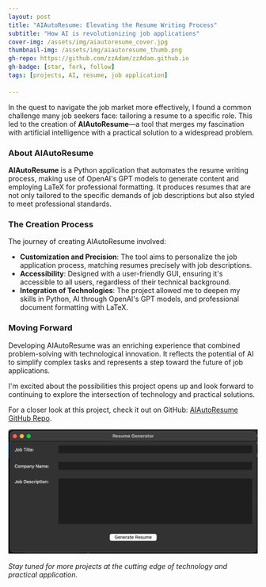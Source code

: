 ```yaml
---
layout: post
title: "AIAutoResume: Elevating the Resume Writing Process"
subtitle: "How AI is revolutionizing job applications"
cover-img: /assets/img/aiautoresume_cover.jpg
thumbnail-img: /assets/img/aiautoresume_thumb.png
gh-repo: https://github.com/zzAdam/zzAdam.github.io
gh-badge: [star, fork, follow]
tags: [projects, AI, resume, job application]

---
```


In the quest to navigate the job market more effectively, I found a common challenge many job seekers face: tailoring a resume to a specific role. This led to the creation of **AIAutoResume**—a tool that merges my fascination with artificial intelligence with a practical solution to a widespread problem.

### About AIAutoResume

**AIAutoResume** is a Python application that automates the resume writing process, making use of OpenAI's GPT models to generate content and employing LaTeX for professional formatting. It produces resumes that are not only tailored to the specific demands of job descriptions but also styled to meet professional standards.

### The Creation Process

The journey of creating AIAutoResume involved:

- **Customization and Precision**: The tool aims to personalize the job application process, matching resumes precisely with job descriptions.
- **Accessibility**: Designed with a user-friendly GUI, ensuring it's accessible to all users, regardless of their technical background.
- **Integration of Technologies**: The project allowed me to deepen my skills in Python, AI through OpenAI's GPT models, and professional document formatting with LaTeX.

### Moving Forward

Developing AIAutoResume was an enriching experience that combined problem-solving with technological innovation. It reflects the potential of AI to simplify complex tasks and represents a step toward the future of job applications. 

I'm excited about the possibilities this project opens up and look forward to continuing to explore the intersection of technology and practical solutions.

For a closer look at this project, check it out on GitHub: [AIAutoResume GitHub Repo](https://github.com/zzAdam/AI_Resume_Maker).

![AIAutoResume Screenshot](/assets/img/aiautoresume_screenshot.png)

*Stay tuned for more projects at the cutting edge of technology and practical application.*
